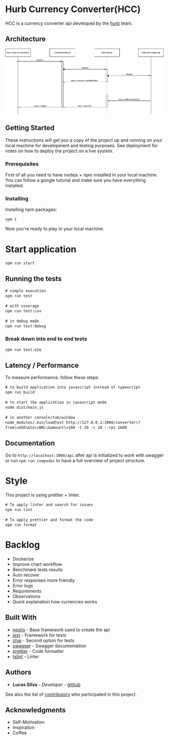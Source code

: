 # Hurb Currency Converter(HCC)

HCC is a currency converter api developed by the [hurb](https://www.hurb.com/) team.

## Architecture

![Architecture](./docs/api-workflow.png)

## Getting Started

These instructions will get you a copy of the project up and running on your local machine for development and testing purposes. See deployment for notes on how to deploy the project on a live system.

### Prerequisites

First of all you need to have nodejs + npm installed in your local machine.
You can follow a google tutorial and make sure you have everything installed.

### Installing

Installing npm packages:

```
npm i
```

Now you're ready to play in your local machine.

# Start application

```
npm run start
```


## Running the tests

```
# simple execution
npm run test

# with coverage
npm run test:cov

# in debug mode
npm run test:debug
```

### Break down into end to end tests

```
npm run test:e2e
```

## Latency / Performance

To measure performance, follow these steps:

```
# to build application into javascript instead of typescript
npm run build

# to start the application in javascript mode
node dist/main.js

# in another console/tab/window
node_modules/.bin/loadtest http://127.0.0.1:3000/converter\?from\=USD\&to\=BRL\&amount\=100 -t 20 -c 10 --rps 1000
```

## Documentation

Go to `http://localhost:3000/api` after api is initialized to work with swagger or run `npm run compodoc` to have a full overview of project structure.


# Style

This project is using prettier + linter.

```
# To apply linter and search for issues
npm run lint

# To apply prettier and format the code
npm run format
```


# Backlog

- Dockerize
- Improve chart workflow
- Benchmark tests results
- Auto recover
- Error responses more friendly
- Error logs
- Requirements
- Observations
- Quick explanation how currencies works


## Built With

* [nestjs](https://docs.nestjs.com) - Base framework used to create the api
* [jest](https://jestjs.io) - Framework for tests
* [chai](https://www.chaijs.com/) - Second option for tests
* [swagger](https://swagger.io) - Swagger documentation
* [prettier](https://prettier.io) - Code formatter
* [tslint](https://palantir.github.io/tslint) - Linter

## Authors

* **Lucas Silva** - *Developer* - [github](https://github.com/luqezman)

See also the list of [contributors](https://github.com/luqezman/challenge-bravo/contributors) who participated in this project.


## Acknowledgments

* Self-Motivation
* Inspiration
* Coffee
